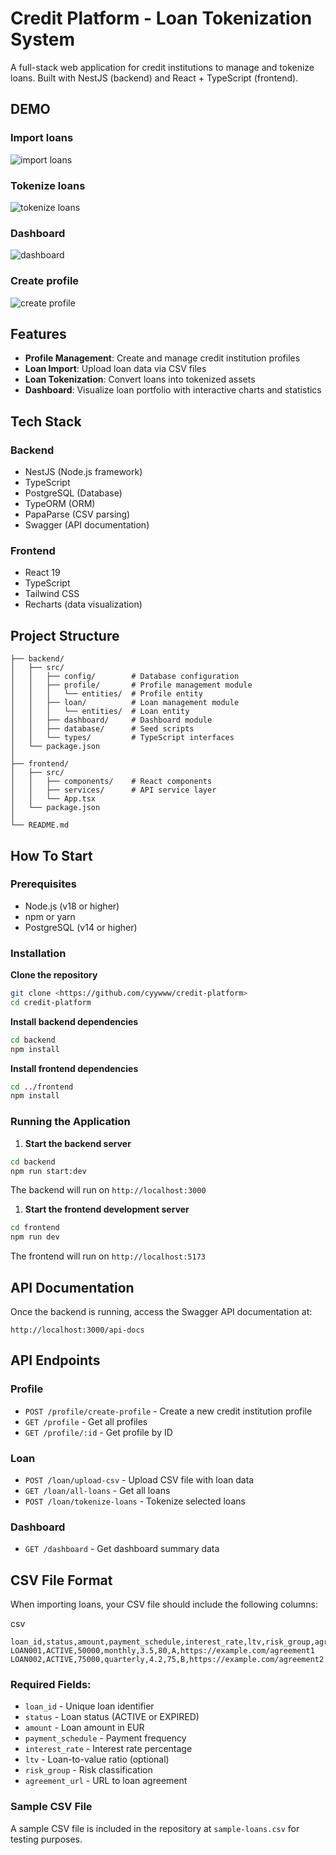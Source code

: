 # Credit Platform - Loan Tokenization System

A full-stack web application for credit institutions to manage and tokenize loans. Built with NestJS (backend) and React + TypeScript (frontend).

## DEMO

### Import loans

![import loans](assets/Import_loans.gif)

### Tokenize loans

![tokenize loans](assets/Tokenize.gif)

### Dashboard

![dashboard](assets/Dashboard.gif)

### Create profile

![create profile](assets/Create_profile.gif)

## Features

- **Profile Management**: Create and manage credit institution profiles
- **Loan Import**: Upload loan data via CSV files
- **Loan Tokenization**: Convert loans into tokenized assets
- **Dashboard**: Visualize loan portfolio with interactive charts and statistics

## Tech Stack

### Backend

- NestJS (Node.js framework)
- TypeScript
- PostgreSQL (Database)
- TypeORM (ORM)
- PapaParse (CSV parsing)
- Swagger (API documentation)

### Frontend

- React 19
- TypeScript
- Tailwind CSS
- Recharts (data visualization)

## Project Structure

```
├── backend/
│   ├── src/
│   │   ├── config/        # Database configuration
│   │   ├── profile/       # Profile management module
│   │   │   └── entities/  # Profile entity
│   │   ├── loan/          # Loan management module
│   │   │   └── entities/  # Loan entity
│   │   ├── dashboard/     # Dashboard module
│   │   ├── database/      # Seed scripts
│   │   └── types/         # TypeScript interfaces
│   └── package.json
│
├── frontend/
│   ├── src/
│   │   ├── components/    # React components
│   │   ├── services/      # API service layer
│   │   └── App.tsx
│   └── package.json
│
└── README.md
```

## How To Start

### Prerequisites

- Node.js (v18 or higher)
- npm or yarn
- PostgreSQL (v14 or higher)

### Installation

**Clone the repository**

```bash
git clone <https://github.com/cyywww/credit-platform>
cd credit-platform
```

**Install backend dependencies**

```bash
cd backend
npm install
```

**Install frontend dependencies**

```bash
cd ../frontend
npm install
```

### Running the Application

1. **Start the backend server**

```bash
cd backend
npm run start:dev
```

The backend will run on `http://localhost:3000`

1. **Start the frontend development server**

```bash
cd frontend
npm run dev
```

The frontend will run on `http://localhost:5173`

## API Documentation

Once the backend is running, access the Swagger API documentation at:

```
http://localhost:3000/api-docs
```

## API Endpoints

### Profile

- `POST /profile/create-profile` - Create a new credit institution profile
- `GET /profile` - Get all profiles
- `GET /profile/:id` - Get profile by ID

### Loan

- `POST /loan/upload-csv` - Upload CSV file with loan data
- `GET /loan/all-loans` - Get all loans
- `POST /loan/tokenize-loans` - Tokenize selected loans

### Dashboard

- `GET /dashboard` - Get dashboard summary data

## CSV File Format

When importing loans, your CSV file should include the following columns:

csv

```csv
loan_id,status,amount,payment_schedule,interest_rate,ltv,risk_group,agreement_url
LOAN001,ACTIVE,50000,monthly,3.5,80,A,https://example.com/agreement1
LOAN002,ACTIVE,75000,quarterly,4.2,75,B,https://example.com/agreement2
```

### Required Fields:

- `loan_id` - Unique loan identifier
- `status` - Loan status (ACTIVE or EXPIRED)
- `amount` - Loan amount in EUR
- `payment_schedule` - Payment frequency
- `interest_rate` - Interest rate percentage
- `ltv` - Loan-to-value ratio (optional)
- `risk_group` - Risk classification
- `agreement_url` - URL to loan agreement

### Sample CSV File

A sample CSV file is included in the repository at `sample-loans.csv` for testing purposes.

